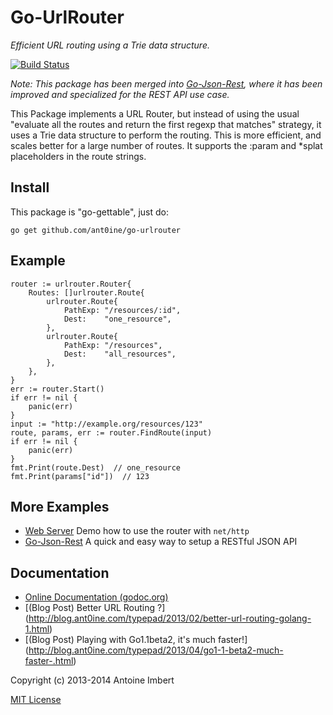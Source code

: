 Go-UrlRouter
============

*Efficient URL routing using a Trie data structure.*

[![Build Status](https://travis-ci.org/ant0ine/go-urlrouter.png?branch=master)](https://travis-ci.org/ant0ine/go-urlrouter)

*Note: This package has been merged into [Go-Json-Rest](https://github.com/ant0ine/go-json-rest), where it has been improved and specialized for the REST API use case.*

This Package implements a URL Router, but instead of using the usual "evaluate all the routes and return the first regexp that matches"
strategy, it uses a Trie data structure to perform the routing. This is more efficient, and scales better for a large number of routes. It supports the :param and \*splat placeholders in the route strings.

Install
-------

This package is "go-gettable", just do:

    go get github.com/ant0ine/go-urlrouter

Example
-------

	router := urlrouter.Router{
		Routes: []urlrouter.Route{
			urlrouter.Route{
				PathExp: "/resources/:id",
				Dest:    "one_resource",
			},
			urlrouter.Route{
				PathExp: "/resources",
				Dest:    "all_resources",
			},
		},
	}
	err := router.Start()
	if err != nil {
		panic(err)
	}
	input := "http://example.org/resources/123"
	route, params, err := router.FindRoute(input)
	if err != nil {
		panic(err)
	}
	fmt.Print(route.Dest)  // one_resource
	fmt.Print(params["id"])  // 123


More Examples
-------------

- [Web Server](https://github.com/ant0ine/go-urlrouter/blob/master/examples/webserver/main.go) Demo how to use the router with `net/http`
- [Go-Json-Rest](https://github.com/ant0ine/go-json-rest) A quick and easy way to setup a RESTful JSON API

Documentation
-------------

- [Online Documentation (godoc.org)](http://godoc.org/github.com/ant0ine/go-urlrouter)
- [(Blog Post) Better URL Routing ?] (http://blog.ant0ine.com/typepad/2013/02/better-url-routing-golang-1.html)
- [(Blog Post) Playing with Go1.1beta2, it's much faster!] (http://blog.ant0ine.com/typepad/2013/04/go1-1-beta2-much-faster-.html)


Copyright (c) 2013-2014 Antoine Imbert

[MIT License](https://github.com/ant0ine/go-urlrouter/blob/master/LICENSE)


